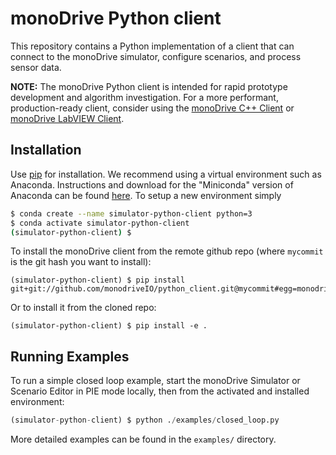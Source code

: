 # monoDrive Python client

This repository contains a Python implementation of a client that can connect
to the monoDrive simulator, configure scenarios, and process sensor data.

**NOTE:** The monoDrive Python client is intended for rapid prototype development and algorithm investigation. For a 
more performant, production-ready client, consider using the 
[monoDrive C++ Client](https://github.com/monoDriveIO/monodrive-client) or 
[monoDrive LabVIEW Client](https://monodrive.readthedocs.io/en/latest/LV_client/quick_start/LabVIEW_client_quick_start/).

## Installation
Use [pip](https://pip.pypa.io/en/stable/installing/) for installation. We recommend using a virtual environment such as 
Anaconda. Instructions and download for the "Miniconda" version of Anaconda can be found 
[here](https://docs.conda.io/en/latest/miniconda.html). To setup a new environment simply

```bash
$ conda create --name simulator-python-client python=3
$ conda activate simulator-python-client
(simulator-python-client) $
```

To install the monoDrive client from the remote github repo (where `mycommit` is the git hash you want to install):

```
(simulator-python-client) $ pip install git+git://github.com/monodriveIO/python_client.git@mycommit#egg=monodrive
```

Or to install it from the cloned repo:

```
(simulator-python-client) $ pip install -e .
```

## Running Examples

To run a simple closed loop example, start the monoDrive Simulator or Scenario Editor in PIE mode locally, then from
the activated and installed environment:

```python
(simulator-python-client) $ python ./examples/closed_loop.py
```

More detailed examples can be found in the `examples/` directory.
